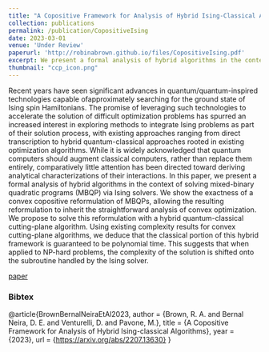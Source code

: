 ```yaml
---
title: "A Copositive Framework for Analysis of Hybrid Ising-Classical Algorithms"
collection: publications
permalink: /publication/CopositiveIsing
date: 2023-03-01
venue: 'Under Review'
paperurl: 'http://robinabrown.github.io/files/CopositiveIsing.pdf'
excerpt: We present a formal analysis of hybrid algorithms in the context of solving mixed-binary quadratic programs (MBQP) via Ising solvers. We leverage copositive optimization and cutting-plane algorithms to derive an algorithm that provable shifts complexity onto the subroutine handled by the Ising solver.
thumbnail: "ccp_icon.png"
---
```

Recent years have seen significant advances in quantum/quantum-inspired technologies capable ofapproximately searching for the ground state of Ising spin Hamiltonians. The promise of leveraging such technologies to accelerate the solution of difficult optimization problems has spurred an increased interest in exploring methods to integrate Ising problems as part of their solution process, with existing approaches ranging from direct transcription to hybrid quantum-classical approaches rooted in existing optimization algorithms. While it is widely acknowledged that quantum computers should augment classical computers, rather than replace them entirely, comparatively little attention has been directed toward deriving analytical characterizations of their interactions. In this paper, we present a formal analysis of hybrid algorithms in the context of solving mixed-binary quadratic programs (MBQP) via Ising solvers. We show the exactness of a convex copositive reformulation of MBQPs, allowing the resulting reformulation to inherit the straightforward analysis of convex optimization. We propose to solve this reformulation with a hybrid quantum-classical cutting-plane algorithm. Using existing complexity results for convex cutting-plane algorithms, we deduce that the classical portion of this hybrid framework is guaranteed to be polynomial time. This suggests that when applied to NP-hard problems, the complexity of the solution is shifted onto the subroutine handled by the Ising solver.

[paper](http://robinabrown.github.io/files/CopositiveIsing.pdf)

### Bibtex

@article{BrownBernalNeiraEtAl2023,
  author    = {Brown, R. A. and Bernal Neira, D. E. and Venturelli, D. and Pavone, M.},
  title     = {A Copositive Framework for Analysis of Hybrid Ising-classical Algorithms},
  year      = {2023},
  url       = {https://arxiv.org/abs/2207.13630}
}
